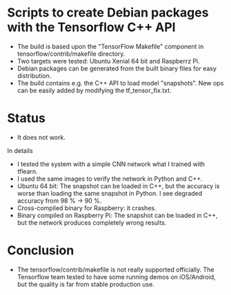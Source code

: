 # Scripts to create Debian packages with the Tensorflow C++ API

- The build is based upon the "TensorFlow Makefile" component in tensorflow/contrib/makefile directory.
- Two targets were tested: Ubuntu Xenial 64 bit and Raspberrz Pi.
- Debian packages can be generated from the built binary files for easy distribution.
- The build contains e.g. the C++ API to load model "snapshots". New ops can be easily added by modifying the tf_tensor_fix.txt.

# Status
- It does not work.

In details
- I tested the system with a simple CNN network what I trained with tflearn.
- I used the same images to verify the network in Python and C++.
- Ubuntu 64 bit: The snapshot can be loaded in C++, but the accuracy is worse than loading the same snapshot in Python. I see degraded accuracy from 98 % -> 90 %.
- Cross-compiled binary for Raspberry: it crashes.
- Binary compiled on Raspberry Pi: The snapshot can be loaded in C++, but the network produces completely wrong results.

# Conclusion
- The tensorflow/contrib/makefile is not really supported officially. The Tensorflow team tested to have some running demos on iOS/Android, but the quality is far from stable production use.
